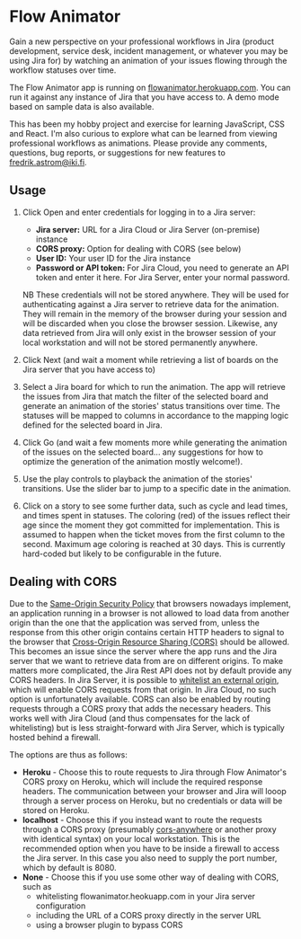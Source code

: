 # Flow Animator

Gain a new perspective on your professional workflows in Jira (product development, service desk, incident management, or whatever you may be using Jira for) by watching an animation of your issues flowing through the workflow statuses over time.

The Flow Animator app is running on [flowanimator.herokuapp.com](https://flowanimator.herokuapp.com). You can run it against any instance of Jira that you have access to. A demo mode based on sample data is also available.

This has been my hobby project and exercise for learning JavaScript, CSS and React. I'm also curious to explore what can be learned from viewing professional workflows as animations. Please provide any comments, questions, bug reports, or suggestions for new features to [fredrik.astrom@iki.fi](mailto:fredrik.astrom@iki.fi).

## Usage

1. Click Open and enter credentials for logging in to a Jira server:

   - **Jira server:** URL for a Jira Cloud or Jira Server (on-premise) instance
   - **CORS proxy:** Option for dealing with CORS (see below)
   - **User ID:** Your user ID for the Jira instance
   - **Password or API token:** For Jira Cloud, you need to generate an API token and enter it here. For Jira Server, enter your normal password.

   NB These credentials will not be stored anywhere. They will be used for authenticating against a Jira server to retrieve data for the animation. They will remain in the memory of the browser during your session and will be discarded when you close the browser session. Likewise, any data retrieved from Jira will only exist in the browser session of your local workstation and will not be stored permanently anywhere.

1. Click Next (and wait a moment while retrieving a list of boards on the Jira server that you have access to)

1. Select a Jira board for which to run the animation. The app will retrieve the issues from Jira that match the filter of the selected board and generate an animation of the stories' status transitions over time. The statuses will be mapped to columns in accordance to the mapping logic defined for the selected board in Jira.

1. Click Go (and wait a few moments more while generating the animation of the issues on the selected board... any suggestions for how to optimize the generation of the animation mostly welcome!).

1. Use the play controls to playback the animation of the stories' transitions. Use the slider bar to jump to a specific
   date in the animation.

1. Click on a story to see some further data, such as cycle and lead times, and times spent in statuses. The coloring (red) of the issues reflect their age since the moment they got committed for implementation. This is assumed to happen when the ticket moves from the first column to the second. Maximum age coloring is reached at 30 days. This is currently hard-coded but likely to be configurable in the future.

## Dealing with CORS

Due to the [Same-Origin Security Policy](https://en.wikipedia.org/wiki/Same-origin_policy) that browsers nowadays implement, an application running in a browser is not allowed to load data from another origin than the one that the application was served from, unless the response from this other origin contains certain HTTP headers to signal to the browser that [Cross-Origin Resource Sharing (CORS)](https://developer.mozilla.org/en-US/docs/Web/HTTP/CORS) should be allowed. This becomes an issue since the server where the app runs and the Jira server that we want to retrieve data from are on different origins. To make matters more complicated, the Jira Rest API does not by default provide any CORS headers. In Jira Server, it is possible to [whitelist an external origin](https://confluence.atlassian.com/adminjiraserver079/configuring-the-whitelist-950289162.html), which will enable CORS requests from that origin. In Jira Cloud, no such option is unfortunately available. CORS can also be enabled by routing requests through a CORS proxy that adds the necessary headers. This works well with Jira Cloud (and thus compensates for the lack of whitelisting) but is less straight-forward with Jira Server, which is typically hosted behind a firewall.

The options are thus as follows:

- **Heroku** - Choose this to route requests to Jira through Flow Animator's CORS proxy on Heroku, which will include the required response headers. The communication between your browser and Jira will looop through a server process on Heroku, but no credentials or data will be stored on Heroku.
- **localhost** - Choose this if you instead want to route the requests through a CORS proxy (presumably [cors-anywhere](https://www.npmjs.com/package/cors-anywhere) or another proxy with identical syntax) on your local workstation. This is the recommended option when you have to be inside a firewall to access the Jira server. In this case you also need to supply the port number, which by default is 8080.
- **None** - Choose this if you use some other way of dealing with CORS, such as
  - whitelisting flowanimator.heokuapp.com in your Jira server configuration
  - including the URL of a CORS proxy directly in the server URL
  - using a browser plugin to bypass CORS
